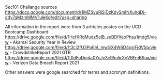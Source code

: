 Sec101 Challange sources
https://docs.google.com/document/d/1iMZSvuRiSjDzKdySmINXuhqDj-cdy7qMzmMMV1uleKg/edit?usp=sharing


All information in the report were from 3 artricles postes on the UCD Bootcamp Dashboard
https://drive.google.com/file/d/1HefXRqMudz5elB_seBDfXaoPhau1mdg5/view - Akamai Security Year in Review
https://drive.google.com/file/d/1t3cl2fU3Pp6I4_mwGX4W6D4qslFjdVSp/view - CrowdstrikeReport 2021 GTR
https://drive.google.com/file/d/1t0dFuDqnta0YcJy3c95o5rXyVBFmBRqa/view - Verizon Data Breach Report 2021

Other answers were google searched for terms and acronym definitions.
